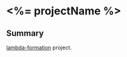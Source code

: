 # <%= projectName %>

## Summary

[lambda-formation](https://github.com/SungardAS/generator-lambda-formation) project.

